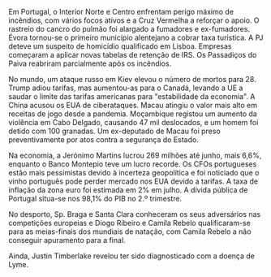 Em Portugal, o Interior Norte e Centro enfrentam perigo máximo de incêndios, com vários focos ativos e a Cruz Vermelha a reforçar o apoio. O rastreio do cancro do pulmão foi alargado a fumadores e ex-fumadores. Évora tornou-se o primeiro município alentejano a cobrar taxa turística. A PJ deteve um suspeito de homicídio qualificado em Lisboa. Empresas começaram a aplicar novas tabelas de retenção de IRS. Os Passadiços do Paiva reabriram parcialmente após os incêndios.

No mundo, um ataque russo em Kiev elevou o número de mortos para 28. Trump adiou tarifas, mas aumentou-as para o Canadá, levando a UE a saudar o limite das tarifas americanas para "estabilidade da economia". A China acusou os EUA de ciberataques. Macau atingiu o valor mais alto em receitas de jogo desde a pandemia. Moçambique registou um aumento da violência em Cabo Delgado, causando 47 mil deslocados, e um homem foi detido com 100 granadas. Um ex-deputado de Macau foi preso preventivamente por atos contra a segurança do Estado.

Na economia, a Jerónimo Martins lucrou 269 milhões até junho, mais 6,6%, enquanto o Banco Montepio teve um lucro recorde. Os CFOs portugueses estão mais pessimistas devido à incerteza geopolítica e foi noticiado que o vinho português pode perder mercado nos EUA devido a tarifas. A taxa de inflação da zona euro foi estimada em 2% em julho. A dívida pública de Portugal situa-se nos 98,1% do PIB no 2.º trimestre.

No desporto, Sp. Braga e Santa Clara conheceram os seus adversários nas competições europeias e Diogo Ribeiro e Camila Rebelo qualificaram-se para as meias-finais dos mundiais de natação, com Camila Rebelo a não conseguir apuramento para a final.

Ainda, Justin Timberlake revelou ter sido diagnosticado com a doença de Lyme.